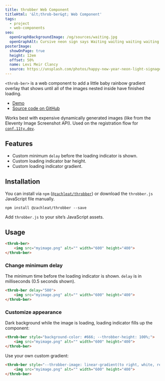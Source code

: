 ```yaml
---
title: throbber Web Component
titleHtml: '&lt;throb-ber&gt; Web Component'
tags:
  - project
  - web-components
seo:
  openGraphBackgroundImage: /og/sources/waiting.jpg
  openGraphAlt: Cursive neon sign says Waiting waiting waiting waiting
posterImage:
  showOnPage: true
  height: 12em
  offset: 50%
  name: Levi Meir Clancy
  source: https://unsplash.com/photos/happy-new-year-neon-light-signage-jdIT3puximI
---
```

`<throb-ber>` is a web component to add a little baby rainbow gradient overlay that shows until all of the images nested inside have finished loading.

* [Demo](https://zachleat.github.io/throbber/demo.html)
* [Source code on GitHub](https://github.com/zachleat/throbber)

Works best with expensive dynamically generated images (like from the Eleventy Image Screenshot API). Used on the registration flow for [`conf.11ty.dev`](https://conf.11ty.dev/).

## Features

* Custom minimum `delay` before the loading indicator is shown.
* Custom loading indicator bar height.
* Custom loading indicator gradient.

## Installation

You can install via `npm` ([`@zachleat/throbber`](https://www.npmjs.com/package/@zachleat/throbber)) or download the `throbber.js` JavaScript file manually.

```shell
npm install @zachleat/throbber --save
```

Add `throbber.js` to your site’s JavaScript assets.

## Usage

```html
<throb-ber>
	<img src="myimage.png" alt="" width="600" height="400">
</throb-ber>
```

### Change minimum delay

The minimum time before the loading indicator is shown. `delay` is in milliseconds (0.5 seconds shown).

```html
<throb-ber delay="500">
	<img src="myimage.png" alt="" width="600" height="400">
</throb-ber>
```

### Customize appearance

Dark background while the image is loading, loading indicator fills up the component:

```html
<throb-ber style="background-color: #666; --throbber-height: 100%;">
	<img src="myimage.png" alt="" width="600" height="400">
</throb-ber>
```

Use your own custom gradient:

```html
<throb-ber style="--throbber-image: linear-gradient(to right, white, rebeccapurple); --throbber-opacity: 1">
	<img src="myimage.png" alt="" width="600" height="400">
</throb-ber>
```
